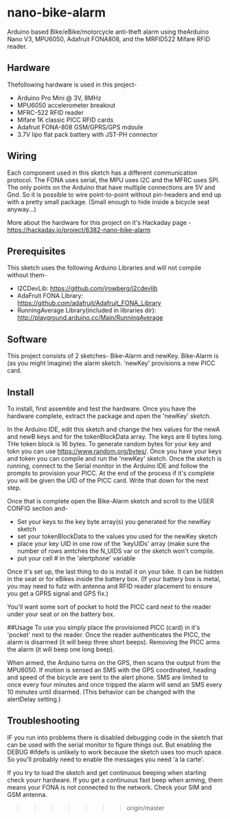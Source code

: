 # nano-bike-alarm
Arduino based Bike/eBike/motorcycle anti-theft alarm using theArduino Nano V3, MPU6050, Adafruit FONA808, 
and the MRFID522 Mifare RFID reader. 

## Hardware 
Thefollowing hardware is used in this project-
 - Arduino Pro Mini @ 3V, 8MHz
 - MPU6050 accelerometer breakout
 - MFRC-522 RFID reader
 - Mifare 1K classic PICC RFID cards
 - Adafruit FONA-808 GSM/GPRS/GPS mdoule
 - 3.7V lipo flat pack battery with JST-PH connector

## Wiring
Each component used in this sketch has a different communication protocol. The FONA uses serial, the MPU uses I2C and the MFRC uses SPI. The only points on the Arduino that have multiple connections are 5V and Gnd. So it is possible to wire point-to-point without pin-headers and end up with a pretty small package. (Small enough to hide inside a bicycle seat anyway...)

More about the hardware for this project on it's Hackaday page - https://hackaday.io/project/6382-nano-bike-alarm

## Prerequisites
This sketch uses the following Arduino Libraries and will not compile without them-
 - I2CDevLib: https://github.com/jrowberg/i2cdevlib
 - AdaFruit FONA Library: https://github.com/adafruit/Adafruit_FONA_Library
 - RunningAverage Library(included in libraries dir): http://playground.arduino.cc/Main/RunningAverage

## Software
This project consists of 2 sketches- Bike-Alarm and newKey. Bike-Alarm is (as you might imagine) the alarm sketch. 'newKey' provisions a new PICC card.

## Install
To install, first assemble and test the hardware. Once you have the hardware complete, extract the package and open the 'newKey' sketch.

In the Arduino IDE, edit this sketch and change the hex values for the newA and newB keys and for the tokenBlockData array. The keys are 6 bytes long. THe token block is 16 bytes. To generate random bytes for your key and tokn you can use 
https://www.random.org/bytes/. Once you have your keys and token you can compile and run the 'newKey' sketch. Once the sketch is running, connect to the Serial monitor in the Arduino IDE and follow the prompts to provision your PICC. At the end of the process if it's complete you will be given the UID of the PICC card. Write that down for the next step.

Once that is complete open the Bike-Alarm sketch and scroll to the USER CONFIG section and-
 - Set your keys to the key byte array(s) you generated for the newKey sketch
 - set your tokenBlockData to the values you used for the newKey sketch
 - place your key UID in one row of the 'keyUIDs' array (make sure the number of rows amtches the N_UIDS var or the sketch won't compile.
 - put your cell # in the 'alertphone' variable

Once it's set up, the last thing to do is install it on your bike. It can be hidden in the seat or for eBikes inside the battery box. (If your battery box is metal, you may need to futz with antenna and RFID reader placement to ensure you get a GPRS signal and GPS fix.) 

You'll want some sort of pocket to hold the PICC card next to the reader under your seat or on the battery box.

##Usage
To use you simply place the provisioned PICC (card) in it's 'pocket' next to the reader. Once the reader authenticates the PICC, the alarm is disarmed (it will beep three short beeps). Removing the PICC arms the alarm (it will beep one long beep).

When armed, the Arduino turns on the GPS, then scans the output from the MPU6050. If motion is sensed an SMS with the GPS coordinated, heading and speed of the bicycle are sent to the alert phone. SMS are limited to once every four minutes and once tripped the alarm will send an SMS every 10 minutes until disarmed. (This behavior can be changed with the alertDelay setting.)

## Troubleshooting
IF you run into problems there is disabled debugging code in the sketch that can be used with the serial monitor to figure things out. But enabling the DEBUG #ifdefs is unlikely to work because the sketch uses too much space. So you'll probably need to enable the messages you need 'a la carte'. 

If you try to load the sketch and get continuous beeping when starting check yourr hardware. If you get a continuous fast beep when arming, them means your FONA is not connected to the network. Check your SIM and GSM antenna.


>>>>>>> origin/master
